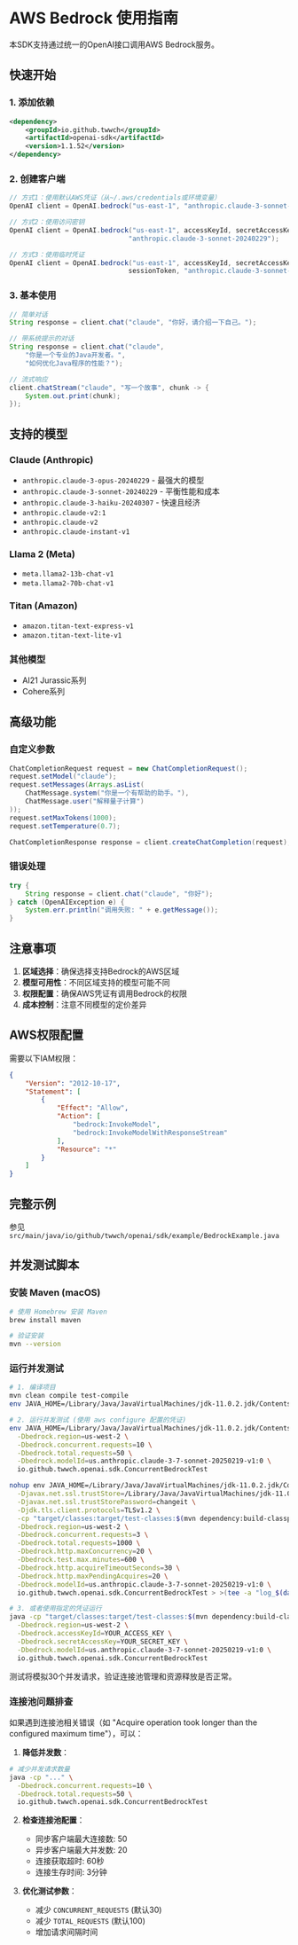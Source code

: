 # AWS Bedrock 使用指南

本SDK支持通过统一的OpenAI接口调用AWS Bedrock服务。

## 快速开始

### 1. 添加依赖

```xml
<dependency>
    <groupId>io.github.twwch</groupId>
    <artifactId>openai-sdk</artifactId>
    <version>1.1.52</version>
</dependency>
```

### 2. 创建客户端

```java
// 方式1：使用默认AWS凭证（从~/.aws/credentials或环境变量）
OpenAI client = OpenAI.bedrock("us-east-1", "anthropic.claude-3-sonnet-20240229");

// 方式2：使用访问密钥
OpenAI client = OpenAI.bedrock("us-east-1", accessKeyId, secretAccessKey, 
                              "anthropic.claude-3-sonnet-20240229");

// 方式3：使用临时凭证
OpenAI client = OpenAI.bedrock("us-east-1", accessKeyId, secretAccessKey, 
                              sessionToken, "anthropic.claude-3-sonnet-20240229");
```

### 3. 基本使用

```java
// 简单对话
String response = client.chat("claude", "你好，请介绍一下自己。");

// 带系统提示的对话
String response = client.chat("claude", 
    "你是一个专业的Java开发者。", 
    "如何优化Java程序的性能？");

// 流式响应
client.chatStream("claude", "写一个故事", chunk -> {
    System.out.print(chunk);
});
```

## 支持的模型

### Claude (Anthropic)
- `anthropic.claude-3-opus-20240229` - 最强大的模型
- `anthropic.claude-3-sonnet-20240229` - 平衡性能和成本
- `anthropic.claude-3-haiku-20240307` - 快速且经济
- `anthropic.claude-v2:1`
- `anthropic.claude-v2`
- `anthropic.claude-instant-v1`

### Llama 2 (Meta)
- `meta.llama2-13b-chat-v1`
- `meta.llama2-70b-chat-v1`

### Titan (Amazon)
- `amazon.titan-text-express-v1`
- `amazon.titan-text-lite-v1`

### 其他模型
- AI21 Jurassic系列
- Cohere系列

## 高级功能

### 自定义参数

```java
ChatCompletionRequest request = new ChatCompletionRequest();
request.setModel("claude");
request.setMessages(Arrays.asList(
    ChatMessage.system("你是一个有帮助的助手。"),
    ChatMessage.user("解释量子计算")
));
request.setMaxTokens(1000);
request.setTemperature(0.7);

ChatCompletionResponse response = client.createChatCompletion(request);
```

### 错误处理

```java
try {
    String response = client.chat("claude", "你好");
} catch (OpenAIException e) {
    System.err.println("调用失败: " + e.getMessage());
}
```

## 注意事项

1. **区域选择**：确保选择支持Bedrock的AWS区域
2. **模型可用性**：不同区域支持的模型可能不同
3. **权限配置**：确保AWS凭证有调用Bedrock的权限
4. **成本控制**：注意不同模型的定价差异

## AWS权限配置

需要以下IAM权限：

```json
{
    "Version": "2012-10-17",
    "Statement": [
        {
            "Effect": "Allow",
            "Action": [
                "bedrock:InvokeModel",
                "bedrock:InvokeModelWithResponseStream"
            ],
            "Resource": "*"
        }
    ]
}
```

## 完整示例

参见 `src/main/java/io/github/twwch/openai/sdk/example/BedrockExample.java`

## 并发测试脚本

### 安装 Maven (macOS)

```bash
# 使用 Homebrew 安装 Maven
brew install maven

# 验证安装
mvn --version
```

### 运行并发测试

```bash
# 1. 编译项目
mvn clean compile test-compile
env JAVA_HOME=/Library/Java/JavaVirtualMachines/jdk-11.0.2.jdk/Contents/Home mvn clean compile test-compile

# 2. 运行并发测试 (使用 aws configure 配置的凭证)
env JAVA_HOME=/Library/Java/JavaVirtualMachines/jdk-11.0.2.jdk/Contents/Home && java -cp "target/classes:target/test-classes:$(mvn dependency:build-classpath -Dmdep.outputFile=/dev/stdout -q)" \
  -Dbedrock.region=us-west-2 \
  -Dbedrock.concurrent.requests=10 \
  -Dbedrock.total.requests=50 \
  -Dbedrock.modelId=us.anthropic.claude-3-7-sonnet-20250219-v1:0 \
  io.github.twwch.openai.sdk.ConcurrentBedrockTest

nohup env JAVA_HOME=/Library/Java/JavaVirtualMachines/jdk-11.0.2.jdk/Contents/Home && java \
  -Djavax.net.ssl.trustStore=/Library/Java/JavaVirtualMachines/jdk-11.0.2.jdk/Contents/Home/lib/security/cacerts \
  -Djavax.net.ssl.trustStorePassword=changeit \
  -Djdk.tls.client.protocols=TLSv1.2 \
  -cp "target/classes:target/test-classes:$(mvn dependency:build-classpath -Dmdep.outputFile=/dev/stdout -q)" \
  -Dbedrock.region=us-west-2 \
  -Dbedrock.concurrent.requests=3 \
  -Dbedrock.total.requests=1000 \
  -Dbedrock.http.maxConcurrency=20 \
  -Dbedrock.test.max.minutes=600 \
  -Dbedrock.http.acquireTimeoutSeconds=30 \
  -Dbedrock.http.maxPendingAcquires=20 \
  -Dbedrock.modelId=us.anthropic.claude-3-7-sonnet-20250219-v1:0 \
  io.github.twwch.openai.sdk.ConcurrentBedrockTest > >(tee -a "log_$(date +%Y%m%d_%H%M%S).log") 2>&1 &

# 3. 或者使用指定的凭证运行
java -cp "target/classes:target/test-classes:$(mvn dependency:build-classpath -Dmdep.outputFile=/dev/stdout -q)" \
  -Dbedrock.region=us-west-2 \
  -Dbedrock.accessKeyId=YOUR_ACCESS_KEY \
  -Dbedrock.secretAccessKey=YOUR_SECRET_KEY \
  -Dbedrock.modelId=us.anthropic.claude-3-7-sonnet-20250219-v1:0 \
  io.github.twwch.openai.sdk.ConcurrentBedrockTest
```

测试将模拟30个并发请求，验证连接池管理和资源释放是否正常。

### 连接池问题排查

如果遇到连接池相关错误（如 "Acquire operation took longer than the configured maximum time"），可以：

1. **降低并发数**：
```bash
# 减少并发请求数量
java -cp "..." \
  -Dbedrock.concurrent.requests=10 \
  -Dbedrock.total.requests=50 \
  io.github.twwch.openai.sdk.ConcurrentBedrockTest
```

2. **检查连接池配置**：
   - 同步客户端最大连接数: 50
   - 异步客户端最大并发数: 20
   - 连接获取超时: 60秒
   - 连接生存时间: 3分钟

3. **优化测试参数**：
   - 减少 `CONCURRENT_REQUESTS` (默认30)
   - 减少 `TOTAL_REQUESTS` (默认100)
   - 增加请求间隔时间